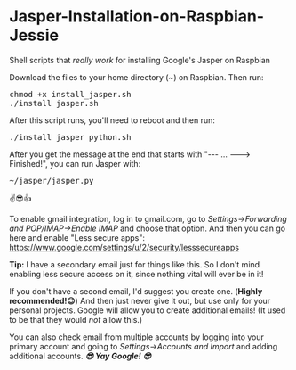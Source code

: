# Jasper-Installation-on-Raspbian-Jessie
Shell scripts that *really work* for installing Google's Jasper on Raspbian

Download the files to your home directory (~) on Raspbian. Then run:

<pre>
chmod +x install_jasper.sh
./install_jasper.sh
</pre>

After this script runs, you'll need to reboot and then run:

<pre>
./install_jasper_python.sh
</pre>

After you get the message at the end that starts with "--- ... ---> Finished!", you can run Jasper with: 
<pre>
~/jasper/jasper.py 
</pre>
✌😎👍

To enable gmail integration, log in to gmail.com, go to *Settings->Forwarding and POP/IMAP->Enable IMAP* and choose that option.
And then you can go here and enable "Less secure apps":
https://www.google.com/settings/u/2/security/lesssecureapps

**Tip:** 
I have a secondary email just for things like this. So I don't mind enabling less secure access on it, since nothing vital will ever be in it!

If you don't have a second email, I'd suggest you create one. (**Highly recommended!😉**) And then just never give it out, but use only for your personal projects.  Google will allow you to create additional emails! (It used to be that they would *not* allow this.)

You can also check email from multiple accounts by logging into your primary account and going to *Settings->Accounts and Import* and adding additional accounts. ***😎 Yay Google! 😎***
